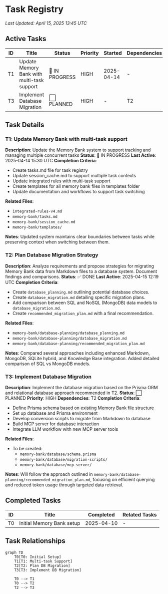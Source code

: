 # Task Registry
*Last Updated: April 15, 2025 13:45 UTC*

## Active Tasks
| ID | Title | Status | Priority | Started | Dependencies | Owner |
|----|-------|--------|----------|---------|--------------|-------|
| T1 | Update Memory Bank with multi-task support | 🔄 IN PROGRESS | HIGH | 2025-04-14 | - | Deepak |
| T3 | Implement Database Migration | ⬜ PLANNED | HIGH | - | T2 | Deepak |

## Task Details

### T1: Update Memory Bank with multi-task support
**Description**: Update the Memory Bank system to support tracking and managing multiple concurrent tasks
**Status**: 🔄 IN PROGRESS
**Last Active**: 2025-04-14 15:30 UTC
**Completion Criteria**:
- Create tasks.md file for task registry
- Update session_cache.md to support multiple task contexts
- Update integrated rules with multi-task support
- Create templates for all memory bank files in templates folder
- Update documentation and workflows to support task switching

**Related Files**:
- `integrated-rules-v4.md`
- `memory-bank/tasks.md`
- `memory-bank/session_cache.md`
- `memory-bank/templates/`

**Notes**:
Updated system maintains clear boundaries between tasks while preserving context when switching between them.

### T2: Plan Database Migration Strategy
**Description**: Analyze requirements and propose strategies for migrating Memory Bank data from Markdown files to a database system. Document findings and comparisons.
**Status**: ✅ DONE
**Last Active**: 2025-04-15 12:19 UTC
**Completion Criteria**:
- Create `database_planning.md` outlining potential database choices.
- Create `database_migration.md` detailing specific migration plans.
- Add comparison between SQL and NoSQL (MongoDB) data models to `database_migration.md`.
- Create `recommended_migration_plan.md` with a final recommendation.

**Related Files**:
- `memory-bank/database-planning/database_planning.md`
- `memory-bank/database-planning/database_migration.md`
- `memory-bank/database-planning/recommended_migration_plan.md`

**Notes**:
Compared several approaches including enhanced Markdown, MongoDB, SQLite hybrid, and Knowledge Base integration. Added detailed comparison of SQL vs MongoDB models.

### T3: Implement Database Migration
**Description**: Implement the database migration based on the Prisma ORM and relational database approach recommended in T2.
**Status**: ⬜ PLANNED
**Priority**: HIGH
**Dependencies**: T2
**Completion Criteria**:
- Define Prisma schema based on existing Memory Bank file structure
- Set up database and Prisma environment
- Develop conversion scripts to migrate from Markdown to database
- Build MCP server for database interaction
- Integrate LLM workflow with new MCP server tools

**Related Files**:
- To be created:
  - `memory-bank/database/schema.prisma`
  - `memory-bank/database/migration-scripts/`
  - `memory-bank/database/mcp-server/`

**Notes**:
Will follow the approach outlined in `memory-bank/database-planning/recommended_migration_plan.md`, focusing on efficient querying and reduced token usage through targeted data retrieval.

## Completed Tasks
| ID | Title | Completed | Related Tasks |
|----|-------|-----------|---------------|
| T0 | Initial Memory Bank setup | 2025-04-10 | - |

## Task Relationships
```mermaid
graph TD
    T0[T0: Initial Setup]
    T1[T1: Multi-task Support]
    T2[T2: Plan DB Migration]
    T3[T3: Implement DB Migration]

    T0 --> T1
    T0 --> T2
    T2 --> T3
